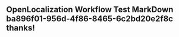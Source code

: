 <properties
ms.topic="hero-topic"
ms.test1="hero-topic"
ms.test2="test"/>

## OpenLocalization Workflow Test MarkDown ba896f01-956d-4f86-8465-6c2bd20e2f8c thanks!

